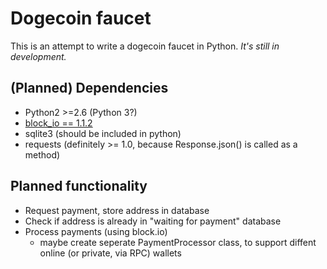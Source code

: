 # Dogecoin faucet

This is an attempt to write a dogecoin faucet in Python.
*It's still in development.*

## (Planned) Dependencies

 - Python2 >=2.6 (Python 3?)
 - [block_io == 1.1.2](https://block.io/api/simple/python)
 - sqlite3 (should be included in python)
 - requests (definitely >= 1.0, because Response.json() is called as a method)

## Planned functionality

- Request payment, store address in database
- Check if address is already in "waiting for payment" database
- Process payments (using block.io)
    * maybe create seperate PaymentProcessor class,
      to support diffent online (or private, via RPC) wallets

